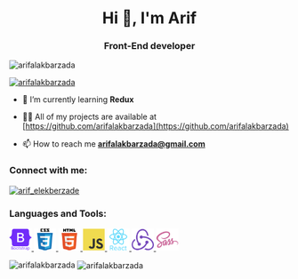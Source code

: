 <h1 align="center">Hi 👋, I'm Arif</h1>
<h3 align="center">Front-End developer</h3>

<p align="left"> <img src="https://komarev.com/ghpvc/?username=arifalakbarzada&label=Profile%20views&color=0e75b6&style=flat" alt="arifalakbarzada" /> </p>

<p align="left"> <a href="https://github.com/ryo-ma/github-profile-trophy"><img src="https://github-profile-trophy.vercel.app/?username=arifalakbarzada" alt="arifalakbarzada" /></a> </p>

- 🌱 I’m currently learning **Redux**

- 👨‍💻 All of my projects are available at [https://github.com/arifalakbarzada](https://github.com/arifalakbarzada)

- 📫 How to reach me **arifalakbarzada@gmail.com**

<h3 align="left">Connect with me:</h3>
<p align="left">
<a href="https://instagram.com/arif_elekberzade" target="blank"><img align="center" src="https://raw.githubusercontent.com/rahuldkjain/github-profile-readme-generator/master/src/images/icons/Social/instagram.svg" alt="arif_elekberzade" height="30" width="40" /></a>
</p>

<h3 align="left">Languages and Tools:</h3>
<p align="left"> <a href="https://getbootstrap.com" target="_blank" rel="noreferrer"> <img src="https://raw.githubusercontent.com/devicons/devicon/master/icons/bootstrap/bootstrap-plain-wordmark.svg" alt="bootstrap" width="40" height="40"/> </a> <a href="https://www.w3schools.com/css/" target="_blank" rel="noreferrer"> <img src="https://raw.githubusercontent.com/devicons/devicon/master/icons/css3/css3-original-wordmark.svg" alt="css3" width="40" height="40"/> </a> <a href="https://www.w3.org/html/" target="_blank" rel="noreferrer"> <img src="https://raw.githubusercontent.com/devicons/devicon/master/icons/html5/html5-original-wordmark.svg" alt="html5" width="40" height="40"/> </a> <a href="https://developer.mozilla.org/en-US/docs/Web/JavaScript" target="_blank" rel="noreferrer"> <img src="https://raw.githubusercontent.com/devicons/devicon/master/icons/javascript/javascript-original.svg" alt="javascript" width="40" height="40"/> </a> <a href="https://reactjs.org/" target="_blank" rel="noreferrer"> <img src="https://raw.githubusercontent.com/devicons/devicon/master/icons/react/react-original-wordmark.svg" alt="react" width="40" height="40"/> </a> <a href="https://redux.js.org" target="_blank" rel="noreferrer"> <img src="https://raw.githubusercontent.com/devicons/devicon/master/icons/redux/redux-original.svg" alt="redux" width="40" height="40"/> </a> <a href="https://sass-lang.com" target="_blank" rel="noreferrer"> <img src="https://raw.githubusercontent.com/devicons/devicon/master/icons/sass/sass-original.svg" alt="sass" width="40" height="40"/> </a> </p>

<p><img align="left" src="https://github-readme-stats.vercel.app/api/top-langs?username=arifalakbarzada&show_icons=true&locale=en&layout=compact" alt="arifalakbarzada" /></p>

<p>&nbsp;<img align="center" src="https://github-readme-stats.vercel.app/api?username=arifalakbarzada&show_icons=true&locale=en" alt="arifalakbarzada" /></p>
